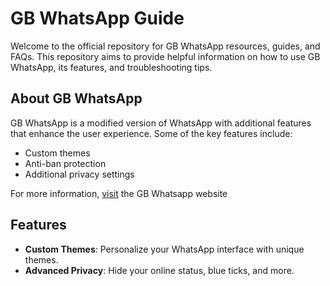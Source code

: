 # GB WhatsApp Guide

Welcome to the official repository for GB WhatsApp resources, guides, and FAQs. This repository aims to provide helpful information on how to use GB WhatsApp, its features, and troubleshooting tips.

## About GB WhatsApp

GB WhatsApp is a modified version of WhatsApp with additional features that enhance the user experience. Some of the key features include:

- Custom themes
- Anti-ban protection
- Additional privacy settings

For more information, [visit](https://gbapk.com.pk/) the GB Whatsapp website

## Features

- **Custom Themes**: Personalize your WhatsApp interface with unique themes.
- **Advanced Privacy**: Hide your online status, blue ticks, and more.
